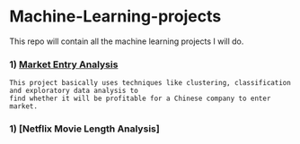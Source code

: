 # Machine-Learning-projects
This repo will contain all the machine learning projects I will do.
### 1) [Market Entry Analysis](/market_entry_analysis.pdf)<br> 
    This project basically uses techniques like clustering, classification and exploratory data analysis to 
    find whether it will be profitable for a Chinese company to enter market.
### 1) [Netflix Movie Length Analysis]<br> 
